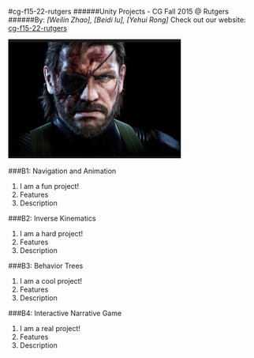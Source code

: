 #cg-f15-22-rutgers
######Unity Projects - CG Fall 2015 @ Rutgers
######By: *[Weilin Zhao], [Beidi lu], [Yehui Rong]*
Check out our website: [cg-f15-22-rutgers](http://cg-f15-22-rutgers.blogspot.com/2015/10/b1.html")

![alt text](teamLogo.png)

###B1: Navigation and Animation
1. I am a fun project!
2. Features
3. Description

###B2: Inverse Kinematics
1. I am a hard project!
2. Features
3. Description

###B3: Behavior Trees
1. I am a cool project!
2. Features
3. Description

###B4: Interactive Narrative Game
1. I am a real project!
2. Features
3. Description
